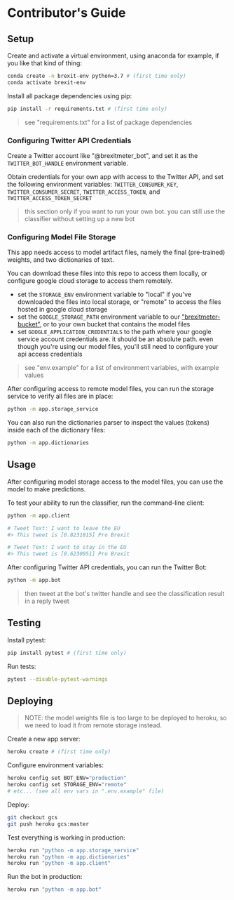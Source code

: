 # Contributor's Guide

## Setup

Create and activate a virtual environment, using anaconda for example, if you like that kind of thing:

```sh
conda create -n brexit-env python=3.7 # (first time only)
conda activate brexit-env
```

Install all package dependencies using pip:

```sh
pip install -r requirements.txt # (first time only)
```

> see "requirements.txt" for a list of package dependencies

### Configuring Twitter API Credentials

Create a Twitter account like "@brexitmeter_bot", and set it as the `TWITTER_BOT_HANDLE` environment variable.

Obtain credentials for your own app with access to the Twitter API, and set the following environment variables: `TWITTER_CONSUMER_KEY`, `TWITTER_CONSUMER_SECRET`, `TWITTER_ACCESS_TOKEN`, and `TWITTER_ACCESS_TOKEN_SECRET`

> this section only if you want to run your own bot. you can still use the classifier without setting up a new bot

### Configuring Model File Storage

This app needs access to model artifact files, namely the final (pre-trained) weights, and two dictionaries of text.

You can download these files into this repo to access them locally, or configure google cloud storage to access them remotely.

 + set the `STORAGE_ENV` environment variable to "local" if you've downloaded the files into local storage, or "remote" to access the files hosted in google cloud storage
 + set the `GOOGLE_STORAGE_PATH` environment variable to our ["brexitmeter-bucket"](https://console.cloud.google.com/storage/browser/brexitmeter-bucket/), or to your own bucket that contains the model files
 + set `GOOGLE_APPLICATION_CREDENTIALS` to the path where your google service account credentials are. it should be an absolute path. even though you're using our model files, you'll still need to configure your api access credentials

> see "env.example" for a list of environment variables, with example values

After configuring access to remote model files, you can run the storage service to verify all files are in place:

```sh
python -m app.storage_service
```

You can also run the dictionaries parser to inspect the values (tokens) inside each of the dictionary files:

```sh
python -m app.dictionaries
```

## Usage

After configuring model storage access to the model files, you can use the model to make predictions.

To test your ability to run the classifier, run the command-line client:

```sh
python -m app.client

# Tweet Text: I want to leave the EU
#> This tweet is [0.8231815] Pro Brexit

# Tweet Text: I want to stay in the EU
#> This tweet is [0.6230951] Pro Brexit
```

After configuring Twitter API credentials, you can run the Twitter Bot:

```sh
python -m app.bot
```

> then tweet at the bot's twitter handle and see the classification result in a reply tweet

## Testing

Install pytest:

```sh
pip install pytest # (first time only)
```

Run tests:

```sh
pytest --disable-pytest-warnings
```

## Deploying

> NOTE: the model weights file is too large to be deployed to heroku, so we need to load it from remote storage instead.

Create a new app server:

```sh
heroku create # (first time only)
```

Configure environment variables:

```sh
heroku config set BOT_ENV="production"
heroku config set STORAGE_ENV="remote"
# etc... (see all env vars in ".env.example" file)
```

Deploy:

```sh
git checkout gcs
git push heroku gcs:master
```

Test everything is working in production:

```sh
heroku run "python -m app.storage_service"
heroku run "python -m app.dictionaries"
heroku run "python -m app.client"
```

Run the bot in production:

```sh
heroku run "python -m app.bot"
```

